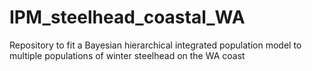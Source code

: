 # IPM_steelhead_coastal_WA
Repository to fit a Bayesian hierarchical integrated population model to multiple populations of winter steelhead on the WA coast
